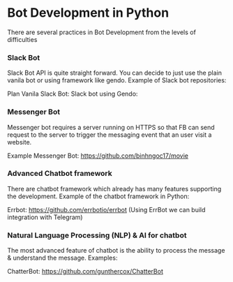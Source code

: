 # Bot Development in Python

There are several practices in Bot Development from the levels of difficulties

### Slack Bot

Slack Bot API is quite straight forward. You can decide to just use the plain vanila bot or using framework like gendo. Example of Slack bot repositories:

Plan Vanila Slack Bot: 
Slack bot using Gendo: 

### Messenger Bot

Messenger bot requires a server running on HTTPS so that FB can send request to the server to trigger the messaging event that an user visit a website.

Example Messenger Bot: https://github.com/binhngoc17/movie

### Advanced Chatbot framework

There are chatbot framework which already has many features supporting the development. Example of the chatbot framework in Python:

Errbot: https://github.com/errbotio/errbot (Using ErrBot we can build integration with Telegram)

### Natural Language Processing (NLP) & AI for chatbot

The most advanced feature of chatbot is the ability to process the message & understand the message. Examples:

ChatterBot: https://github.com/gunthercox/ChatterBot